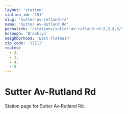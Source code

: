 ```yaml
---
layout: 'station'
station_id: '251'
slug: 'sutter-av-rutland-rd'
name: 'Sutter Av-Rutland Rd'
permalink: '/stations/sutter-av-rutland-rd-2,3,4,5/'
borough: 'Brooklyn'
neighborhood: 'East Flatbush'
zip_code: '11212'
routes:
  - 2,
  - 3,
  - 4,
  - 5
---
```

# Sutter Av-Rutland Rd

Station page for Sutter Av-Rutland Rd.
